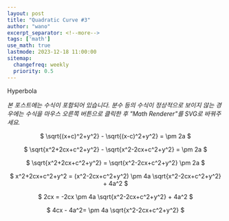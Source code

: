 ```yaml
---
layout: post
title: "Quadratic Curve #3"
author: "wano"
excerpt_separator: <!--more-->
tags: ['math']
use_math: true
lastmode: 2023-12-18 11:00:00
sitemap:
  changefreq: weekly
  priority: 0.5
---
```


Hyperbola <!--more-->

*본 포스트에는 수식이 포함되어 있습니다. 분수 등의 수식이 정상적으로 보이지 않는 경우에는 수식을 마우스 오른쪽 버튼으로 클릭한 후 "Math Renderer"를 SVG로 바꿔주세요.*




<p style="text-align: center;">$ \sqrt{(x+c)^2+y^2} - \sqrt{(x-c)^2+y^2} = \pm 2a $</p>
<p style="text-align: center;">$ \sqrt{x^2+2cx+c^2+y^2} - \sqrt{x^2-2cx+c^2+y^2} = \pm 2a $</p>
<p style="text-align: center;">$ \sqrt{x^2+2cx+c^2+y^2} = \sqrt{x^2-2cx+c^2+y^2} \pm 2a $</p>
<p style="text-align: center;">$ x^2+2cx+c^2+y^2 = (x^2-2cx+c^2+y^2) \pm 4a \sqrt{x^2-2cx+c^2+y^2} + 4a^2 $</p>
<p style="text-align: center;">$ 2cx = -2cx \pm 4a \sqrt{x^2-2cx+c^2+y^2} + 4a^2 $</p>
<p style="text-align: center;">$ 4cx - 4a^2= \pm 4a \sqrt{x^2-2cx+c^2+y^2} $</p>


